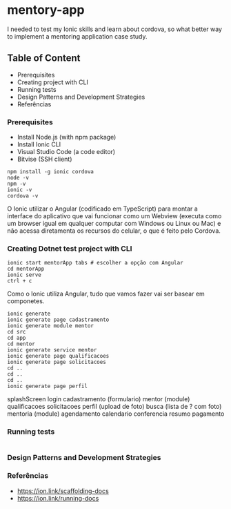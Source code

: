# mentory-app
I needed to test my Ionic skills and learn about cordova, so what better way to implement a mentoring application case study.

## Table of Content
 - Prerequisites
 - Creating project with CLI
 - Running tests
 - Design Patterns and Development Strategies
 - Referências

### Prerequisites

 - Install Node.js (with npm package)
 - Install Ionic CLI
 - Visual Studio Code (a code editor)
 - Bitvise (SSH client)

```shel
npm install -g ionic cordova
node -v
npm -v
ionic -v
cordova -v
```

O Ionic utilizar o Angular (codificado em TypeScript) para montar a interface do aplicativo que vai funcionar como um Webview (executa como um browser igual em qualquer computar com Windows ou Linux ou Mac) e não acessa diretamenta os recursos do celular, o que é feito pelo Cordova.

### Creating Dotnet test project with CLI

```shel
ionic start mentorApp tabs # escolher a opção com Angular
cd mentorApp
ionic serve
ctrl + c
```

Como o Ionic utiliza Angular, tudo que vamos fazer vai ser basear em componetes.

```shel
ionic generate
ionic generate page cadastramento
ionic generate module mentor
cd src
cd app
cd mentor
ionic generate service mentor
ionic generate page qualificacoes
ionic generate page solicitacoes
cd ..
cd ..
cd ..
ionic generate page perfil
```

splashScreen
login
cadastramento (formulario)
mentor (module)
	qualificacoes
	solicitacoes
perfil (upload de foto)
busca (lista de ? com foto)
mentoria (module)
	agendamento
	calendario
	conferencia
	resumo
pagamento

### Running tests

```shel
```

### Design Patterns and Development Strategies

### Referências

 - https://ion.link/scaffolding-docs
 - https://ion.link/running-docs